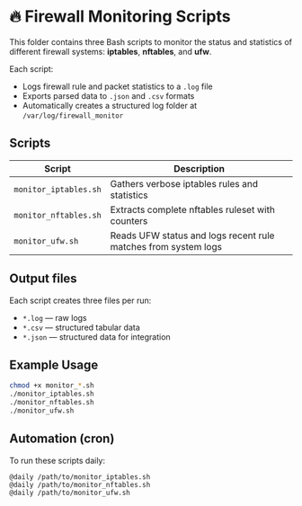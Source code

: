 # 🔥 Firewall Monitoring Scripts

This folder contains three Bash scripts to monitor the status and statistics of different firewall systems: **iptables**, **nftables**, and **ufw**.

Each script:
- Logs firewall rule and packet statistics to a `.log` file
- Exports parsed data to `.json` and `.csv` formats
- Automatically creates a structured log folder at `/var/log/firewall_monitor`

## Scripts

| Script | Description |
|--------|-------------|
| `monitor_iptables.sh` | Gathers verbose iptables rules and statistics |
| `monitor_nftables.sh` | Extracts complete nftables ruleset with counters |
| `monitor_ufw.sh`      | Reads UFW status and logs recent rule matches from system logs |

## Output files

Each script creates three files per run:
- `*.log` — raw logs
- `*.csv` — structured tabular data
- `*.json` — structured data for integration

## Example Usage

```bash
chmod +x monitor_*.sh
./monitor_iptables.sh
./monitor_nftables.sh
./monitor_ufw.sh
```

## Automation (cron)

To run these scripts daily:

```cron
@daily /path/to/monitor_iptables.sh
@daily /path/to/monitor_nftables.sh
@daily /path/to/monitor_ufw.sh
```